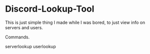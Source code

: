 # Discord-Lookup-Tool
This is just simple thing I made while I was bored, to just view info on servers and users.

Commands. 

serverlookup
userlookup
